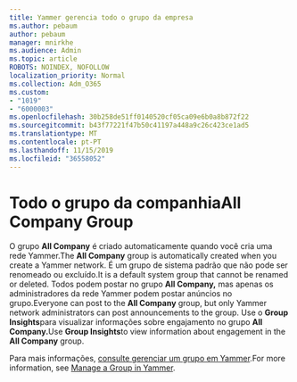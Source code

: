 ```yaml
---
title: Yammer gerencia todo o grupo da empresa
ms.author: pebaum
author: pebaum
manager: mnirkhe
ms.audience: Admin
ms.topic: article
ROBOTS: NOINDEX, NOFOLLOW
localization_priority: Normal
ms.collection: Adm_O365
ms.custom:
- "1019"
- "6000003"
ms.openlocfilehash: 30b258de51ff0140520cf05ca09e6b0a8b872f22
ms.sourcegitcommit: b43f77221f47b50c41197a448a9c26c423ce1ad5
ms.translationtype: MT
ms.contentlocale: pt-PT
ms.lasthandoff: 11/15/2019
ms.locfileid: "36558052"
---
```

# <a name="all-company-group"></a><span data-ttu-id="edac4-102">Todo o grupo da companhia</span><span class="sxs-lookup"><span data-stu-id="edac4-102">All Company Group</span></span>

<span data-ttu-id="edac4-103">O grupo **All Company** é criado automaticamente quando você cria uma rede Yammer.</span><span class="sxs-lookup"><span data-stu-id="edac4-103">The **All Company** group is automatically created when you create a Yammer network.</span></span> <span data-ttu-id="edac4-104">É um grupo de sistema padrão que não pode ser renomeado ou excluído.</span><span class="sxs-lookup"><span data-stu-id="edac4-104">It is a default system group that cannot be renamed or deleted.</span></span> <span data-ttu-id="edac4-105">Todos podem postar no grupo **All Company,** mas apenas os administradores da rede Yammer podem postar anúncios no grupo.</span><span class="sxs-lookup"><span data-stu-id="edac4-105">Everyone can post to the **All Company** group, but only Yammer network administrators can post announcements to the group.</span></span> <span data-ttu-id="edac4-106">Use o **Group Insights**para visualizar informações sobre engajamento no grupo **All Company.**</span><span class="sxs-lookup"><span data-stu-id="edac4-106">Use **Group Insights**to view information about engagement in the **All Company** group.</span></span>

<span data-ttu-id="edac4-107">Para mais informações, [consulte gerenciar um grupo em Yammer](https://support.office.com/article/Manage-a-group-in-Yammer-6e05c6d6-5548-4c88-89cd-e6757a514ef2).</span><span class="sxs-lookup"><span data-stu-id="edac4-107">For more information, see [Manage a Group in Yammer](https://support.office.com/article/Manage-a-group-in-Yammer-6e05c6d6-5548-4c88-89cd-e6757a514ef2).</span></span>
